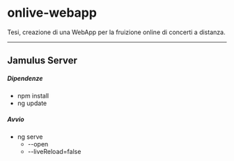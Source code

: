 onlive-webapp
============
Tesi, creazione di una WebApp per la fruizione online di concerti a distanza.

---

Jamulus Server
--------------
##### Dipendenze
- npm install
- ng update

##### Avvio
- ng serve
  - --open
  - --liveReload=false

